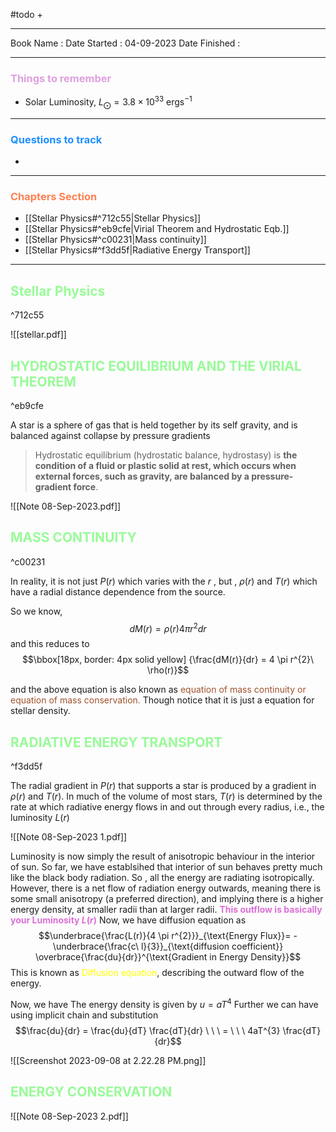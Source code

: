 #todo 
+ 

<hr>

Book Name : 
Date Started : 04-09-2023
Date Finished : 

<hr>

### <span  style = "color:Plum">Things to remember</span>
+ Solar Luminosity, $L_{\bigodot} = 3.8 \times10^{33} \text{ ergs}^{-1}$

<hr>


### <span  style = "color:dodgerblue">Questions to track </span>
+ 


<hr>

### <span  style = "color:Coral">Chapters Section </span>
+ [[Stellar Physics#^712c55|Stellar Physics]]
+ [[Stellar Physics#^eb9cfe|Virial Theorem and Hydrostatic Eqb.]]
+ [[Stellar Physics#^c00231|Mass continuity]]
+ [[Stellar Physics#^f3dd5f|Radiative Energy Transport]]

<hr>


## <span  style = "color:PaleGreen">Stellar Physics</span>

^712c55

![[stellar.pdf]]

## <span  style = "color:PaleGreen">HYDROSTATIC EQUILIBRIUM AND THE VIRIAL THEOREM</span>

^eb9cfe

A star is a sphere of gas that is held together by its self gravity, and is balanced against collapse by pressure gradients

> Hydrostatic equilibrium (hydrostatic balance, hydrostasy) is **the condition of a fluid or plastic solid at rest, which occurs when external forces, such as gravity, are balanced by a pressure-gradient force**.

![[Note 08-Sep-2023.pdf]]

## <span  style = "color:PaleGreen">MASS CONTINUITY</span>

^c00231

In reality, it is not just $P(r)$ which varies with the $r$ , but   , $\rho (r)$ and $T(r)$ which have a radial distance dependence from the source. 

So we know, $$dM(r) = \rho(r) 4 \pi r^2dr$$
and this reduces to 
$$\bbox[18px, border: 4px solid yellow] {\frac{dM(r)}{dr} = 4 \pi r^{2}\ \rho(r)}$$

and the  above equation is also known as <span  style = "color:Sienna">equation of mass continuity or equation of mass conservation. </span>
Though notice that it is just a equation for stellar density. 


## <span  style = "color:PaleGreen">RADIATIVE ENERGY TRANSPORT</span>

^f3dd5f

The radial gradient in $P(r)$ that supports a star is produced by a gradient in $ρ(r)$ and $T(r)$. In much of the volume of most stars, $T(r)$ is determined by the rate at which radiative energy flows in and out through every radius, i.e., the luminosity $L(r)$

![[Note 08-Sep-2023 1.pdf]]

Luminosity is now simply the result of anisotropic behaviour in the interior of sun. So far, we have establsihed that interior of  sun behaves pretty much like the black body radiation. 
So , all the energy are radiating isotropically. However, there is a net flow of radiation energy outwards, meaning there is some small anisotropy (a preferred direction), and implying there is a higher energy density, at smaller radii than at larger radii.
<span  style = "color:Orchid"><b> This outflow is basically your Luminosity $L(r)$</b></span>
Now, we have diffusion equation as 
$$\underbrace{\frac{L(r)}{4 \pi r^{2}}}_{\text{Energy Flux}}= - \underbrace{\frac{c\ l}{3}}_{\text{diffusion coefficient}} \overbrace{\frac{du}{dr}}^{\text{Gradient in Energy Density}}$$
This is known as <span  style = "color:yellow">Diffusion equation</span>, describing the outward flow of the energy.

Now, we have 
The energy density is given by $u = a T^4$
Further we can have using implicit chain and substitution
$$\frac{du}{dr} = \frac{du}{dT} \frac{dT}{dr} \ \ \ = \ \ \ 4aT^{3} \frac{dT}{dr}$$

![[Screenshot 2023-09-08 at 2.22.28 PM.png]]

## <span  style = "color:PaleGreen">ENERGY CONSERVATION</span>

![[Note 08-Sep-2023 2.pdf]]